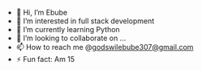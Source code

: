 - 👋 Hi, I’m Ebube
- 👀 I’m interested in full stack development 
- 🌱 I’m currently learning Python 
- 💞️ I’m looking to collaborate on ...
- 📫 How to reach me @godswilebube307@gmail.com
- ⚡ Fun fact: Am 15

<!---
ebubee110/ebubee110 is a ✨ special ✨ repository because its `README.md` (this file) appears on your GitHub profile.
You can click the Preview link to take a look at your changes.
--->
